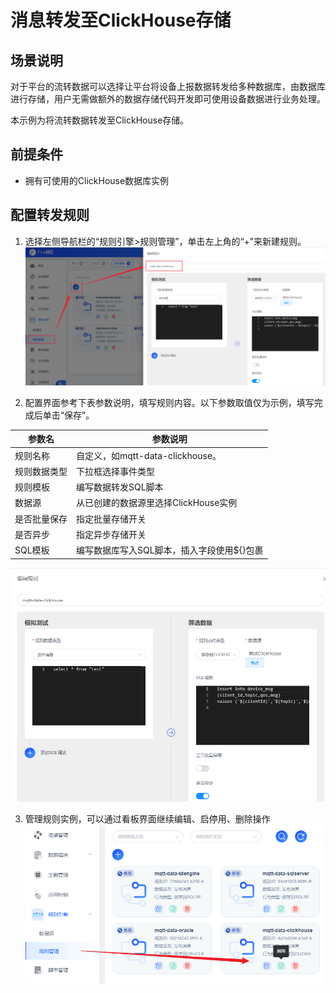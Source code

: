 # 消息转发至ClickHouse存储

## 场景说明
对于平台的流转数据可以选择让平台将设备上报数据转发给多种数据库，由数据库进行存储，用户无需做额外的数据存储代码开发即可使用设备数据进行业务处理。

本示例为将流转数据转发至ClickHouse存储。

## 前提条件
- 拥有可使用的ClickHouse数据库实例

## 配置转发规则
1. 选择左侧导航栏的“规则引擎>规则管理”，单击左上角的“+”来新建规则。
![clickhouse_rule_1.png](../../../assets/images/gzyq/rule/clickhouse_rule_1.png)

2. 配置界面参考下表参数说明，填写规则内容。以下参数取值仅为示例，填写完成后单击“保存”。

| **参数名** | **参数说明**                   |
|---------|----------------------------|
| 规则名称    | 自定义，如mqtt-data-clickhouse。 |
| 规则数据类型  | 下拉框选择事件类型                  |
| 规则模板    | 编写数据转发SQL脚本                |
| 数据源     | 从已创建的数据源里选择ClickHouse实例    |
| 是否批量保存  | 指定批量存储开关                   |
| 是否异步    | 指定异步存储开关                   |
| SQL模板   | 编写数据库写入SQL脚本，插入字段使用${}包裹   |
![clickhouse_rule_2.png](../../../assets/images/gzyq/rule/clickhouse_rule_2.png)

3. 管理规则实例，可以通过看板界面继续编辑、启停用、删除操作
![clickhouse_rule_3.png](../../../assets/images/gzyq/rule/clickhouse_rule_3.png)
